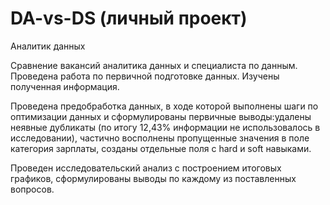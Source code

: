 # DA-vs-DS (личный проект)
Аналитик данных

Сравнение вакансий аналитика данных и специалиста по данным.
Проведена работа по первичной подготовке данных. Изучены полученная информация.

Проведена предобработка данных, в ходе которой выполнены шаги по оптимизации данных и сформулированы первичные выводы:удалены неявные дубликаты (по итогу 12,43% информации не использовалось в исследовании), частично восполнены пропущенные значения в поле категория зарплаты, созданы отдельные поля с hard и soft навыками.

Проведен исследовательский анализ с построением итоговых графиков, сформулированы выводы по каждому из поставленных вопросов.
